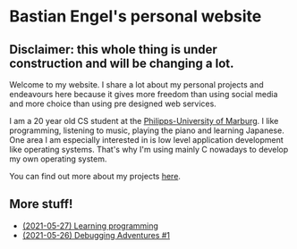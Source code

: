 # **Bastian Engel's personal website**

## Disclaimer: this whole thing is under construction and will be changing a lot.

Welcome to my website. I share a lot about my personal projects
and endeavours here because it gives more freedom than using social media
and more choice than using pre designed web services.

I am a 20 year old CS student at the
[Philipps-University of Marburg](https://uni-marburg.de). I like programming, listening to music,
playing the piano and learning Japanese. One area I am especially interested in
is low level application development like operating systems. That's why I'm using mainly C
nowadays to develop my own operating system.

You can find out more about my projects [here](html/projects.html).

## More stuff!

- [(2021-05-27) Learning programming](html/learning_programming.html)
- [(2021-05-26) Debugging Adventures #1](html/debugging_HPET.html)
